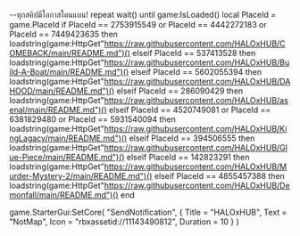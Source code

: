 --ทุกสคิปมีโอกาสโดนแบน!
repeat wait() until game:IsLoaded()
local PlaceId = game.PlaceId
if PlaceId == 2753915549 or PlaceId == 4442272183 or PlaceId == 7449423635 then
    loadstring(game:HttpGet"https://raw.githubusercontent.com/HALOxHUB/COMEBACK/main/README.md")()
elseif PlaceId == 537413528 then
    loadstring(game:HttpGet"https://raw.githubusercontent.com/HALOxHUB/Build-A-Boat/main/README.md")()
elseif PlaceId == 5602055394 then
    loadstring(game:HttpGet"https://raw.githubusercontent.com/HALOxHUB/DAHOOD/main/README.md")()
elseif PlaceId == 286090429 then
    loadstring(game:HttpGet"https://raw.githubusercontent.com/HALOxHUB/asenal/main/README.md")()
elseif PlaceId == 4520749081 or PlaceId == 6381829480 or PlaceId == 5931540094 then
    loadstring(game:HttpGet"https://raw.githubusercontent.com/HALOxHUB/KingLagacy/main/README.md")()
elseif PlaceId == 394506555 then
    loadstring(game:HttpGet"https://raw.githubusercontent.com/HALOxHUB/Glue-Piece/main/README.md")()
elseif PlaceId == 142823291 then
    loadstring(game:HttpGet"https://raw.githubusercontent.com/HALOxHUB/Murder-Mystery-2/main/README.md")()
elseif PlaceId == 4855457388 then
    loadstring(game:HttpGet"https://raw.githubusercontent.com/HALOxHUB/Demonfall/main/README.md")()
end

game.StarterGui:SetCore(
    "SendNotification",
    {
        Title = "HALOxHUB",
        Text = "NotMap",
		Icon = "rbxassetid://11143490812",
		Duration = 10
    }
)
